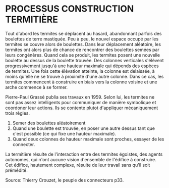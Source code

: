# PROCESSUS CONSTRUCTION TERMITIÈRE

Tout d'abord les termites se déplacent au hasard, abandonnant parfois des boulettes de terre mastiquée. Peu à peu, le nouvel espace occupé par les termites se couvre alors de boulettes. Dans leur déplacement aléatoire, les termites ont alors plus de chance de rencontrer des boulettes semées par leurs congénères. Quand cela se produit, les termites posent une nouvelle boulette au dessus de la boulette trouvée. Des colonnes verticales s'élèvent progressivement  jusqu'à une hauteur maximale qui dépends des espèces de termites. Une fois cette élévation atteinte, la colonne est delaissée, à moins qu'elle ne se trouve à proximité d'une autre colonne. Dans ce cas, les termites commencent à construire en biais vers la colonne voisine et une arche commence à se former.

Pierre-Paul Grassé publia ses travaux en 1959. Selon lui, les termites ne sont pas assez intelligents pour communiquer de manière symbolique et coordoner leur actions. Ils se contente plutot d'appliquer mécaniquement trois règles.

1. Semer des boulettes aléatoirement
2. Quand une boulette est trouvée, en poser une autre dessus tant que c'est possible (ce qui fixe une hauteur maximale).
3. Quand deux colonnes de hauteur maximale sont proches, essayer de les connecter.

La termitière résulte de l'interaction entre des termites égoistes, des agents autonomes, qui n'ont aucune vision d'ensemble de l'édifice à construire. Cet édifice, hautement complexe, résulte de leur travail sans qu'il soit prémédité.

Source: Thierry Crouzet, le peuple des connecteurs p33.
